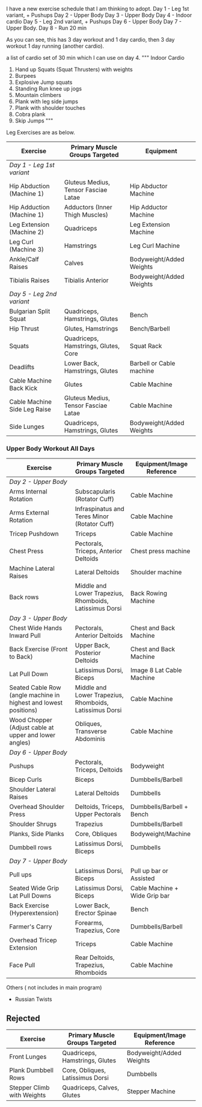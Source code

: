 I have a new exercise schedule that I am thinking to adopt.
Day 1 - Leg 1st variant, + Pushups
Day 2 - Upper Body
Day 3 - Upper Body
Day 4 - Indoor cardio
Day 5 - Leg 2nd variant, + Pushups
Day 6 - Upper Body
Day 7 - Upper Body.
Day 8 - Run 20 min

As you can see, this has 3 day workout and 1 day cardio, then 3 day workout 1 day running (another cardio).

a list of cardio set of 30 min which I can use on day 4.
"""
Indoor Cardio
1. Hand up Squats (Squat Thrusters) with weights
2. Burpees
3. Explosive Jump squats
4. Standing Run knee up jogs
5. Mountain climbers
6. Plank with leg side jumps
7. Plank with shoulder touches
8. Cobra plank
9. Skip Jumps
"""


Leg Exercises are as below.

| **Exercise** | **Primary Muscle Groups Targeted** | **Equipment**            |
| --- | --- |--------------------------|
| *Day 1 - Leg 1st variant* | |                          |
| Hip Abduction (Machine 1) | Gluteus Medius, Tensor Fasciae Latae | Hip Abductor Machine     |
| Hip Adduction (Machine 1) | Adductors (Inner Thigh Muscles) | Hip Adductor Machine     |
| Leg Extension (Machine 2) | Quadriceps | Leg Extension Machine    |
| Leg Curl (Machine 3) | Hamstrings | Leg Curl Machine         |
| Ankle/Calf Raises | Calves | Bodyweight/Added Weights |
| Tibialis Raises | Tibialis Anterior | Bodyweight/Added Weights |
| *Day 5 - Leg 2nd variant* | |                          |
| Bulgarian Split Squat | Quadriceps, Hamstrings, Glutes | Bench                    |
| Hip Thrust | Glutes, Hamstrings | Bench/Barbell            |
| Squats | Quadriceps, Hamstrings, Glutes, Core | Squat Rack               |
| Deadlifts | Lower Back, Hamstrings, Glutes | Barbell or Cable machine |
| Cable Machine Back Kick | Glutes | Cable Machine            |
| Cable Machine Side Leg Raise | Gluteus Medius, Tensor Fasciae Latae | Cable Machine            |
| Side Lunges | Quadriceps, Hamstrings, Glutes | Bodyweight/Added Weights |


### Upper Body Workout All Days

| **Exercise** | **Primary Muscle Groups Targeted** | **Equipment/Image Reference** |
| --- | --- | --- |
| *Day 2 - Upper Body* | | |
| Arms Internal Rotation | Subscapularis (Rotator Cuff) | Cable Machine |
| Arms External Rotation | Infraspinatus and Teres Minor (Rotator Cuff) | Cable Machine |
| Tricep Pushdown | Triceps | Cable Machine |
| Chest Press | Pectorals, Triceps, Anterior Deltoids | Chest press machine |
| Machine Lateral Raises | Lateral Deltoids | Shoulder machine |
| Back rows | Middle and Lower Trapezius, Rhomboids, Latissimus Dorsi | Back Rowing Machine |
| *Day 3 - Upper Body* | | |
| Chest Wide Hands Inward Pull | Pectorals, Anterior Deltoids | Chest and Back Machine |
| Back Exercise (Front to Back) | Upper Back, Posterior Deltoids | Chest and Back Machine |
| Lat Pull Down | Latissimus Dorsi, Biceps | Image 8 Lat Cable Machine |
| Seated Cable Row (angle machine in highest and lowest positions) | Middle and Lower Trapezius, Rhomboids, Latissimus Dorsi | Cable Machine |
| Wood Chopper (Adjust cable at upper and lower angles) | Obliques, Transverse Abdominis | Cable Machine |
| *Day 6 - Upper Body* | | |
| Pushups | Pectorals, Triceps, Deltoids | Bodyweight |
| Bicep Curls | Biceps | Dumbbells/Barbell |
| Shoulder Lateral Raises | Lateral Deltoids | Dumbbells |
| Overhead Shoulder Press | Deltoids, Triceps, Upper Pectorals | Dumbbells/Barbell + Bench |
| Shoulder Shrugs | Trapezius | Dumbbells/Barbell |
| Planks, Side Planks | Core, Obliques | Bodyweight/Machine |
| Dumbbell rows | Latissimus Dorsi, Biceps | Dumbbells |
| *Day 7 - Upper Body* | | |
| Pull ups | Latissimus Dorsi, Biceps | Pull up bar or Assisted |
| Seated Wide Grip Lat Pull Downs | Latissimus Dorsi, Biceps | Cable Machine + Wide Grip bar |
| Back Exercise (Hyperextension) | Lower Back, Erector Spinae | Bench |
| Farmer's Carry | Forearms, Trapezius, Core | Dumbbells/Barbell |
| Overhead Tricep Extension | Triceps | Cable Machine |
| Face Pull | Rear Deltoids, Trapezius, Rhomboids | Cable Machine |

Others ( not includes in main program)
- Russian Twists

## Rejected

| **Exercise** | **Primary Muscle Groups Targeted** | **Equipment/Image Reference** |
| --- | --- | --- |
| Front Lunges | Quadriceps, Hamstrings, Glutes | Bodyweight/Added Weights |
| Plank Dumbbell Rows | Core, Obliques, Latissimus Dorsi | Dumbbells |
| Stepper Climb with Weights | Quadriceps, Calves, Glutes | Stepper Machine          |